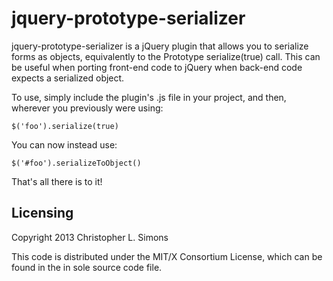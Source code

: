 # jquery-prototype-serializer

jquery-prototype-serializer is a jQuery plugin that allows you to
serialize forms as objects, equivalently to the Prototype
serialize(true) call.  This can be useful when porting front-end code
to jQuery when back-end code expects a serialized object.

To use, simply include the plugin's .js file in your project, and then,
wherever you previously were using:

    $('foo').serialize(true)

You can now instead use:

    $('#foo').serializeToObject()

That's all there is to it!

## Licensing

Copyright 2013 Christopher L. Simons

This code is distributed under the MIT/X Consortium License,
which can be found in the in sole source code file.
